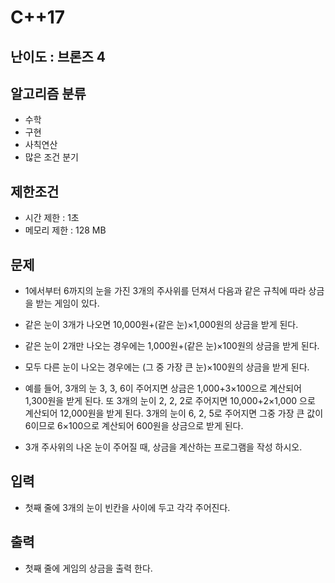 # C++17

## 난이도 : 브론즈 4

## 알고리즘 분류
  - 수학
  - 구현
  - 사칙연산
  - 많은 조건 분기

## 제한조건
  - 시간 제한 : 1초
  - 메모리 제한 : 128 MB

## 문제
  - 1에서부터 6까지의 눈을 가진 3개의 주사위를 던져서 다음과 같은 규칙에 따라 상금을 받는 게임이 있다.

  - 같은 눈이 3개가 나오면 10,000원+(같은 눈)×1,000원의 상금을 받게 된다.

  - 같은 눈이 2개만 나오는 경우에는 1,000원+(같은 눈)×100원의 상금을 받게 된다.

  - 모두 다른 눈이 나오는 경우에는 (그 중 가장 큰 눈)×100원의 상금을 받게 된다.

  - 예를 들어, 3개의 눈 3, 3, 6이 주어지면 상금은 1,000+3×100으로 계산되어 1,300원을 받게 된다. 또 3개의 눈이 2, 2, 2로 주어지면 10,000+2×1,000 으로 계산되어 12,000원을 받게 된다. 3개의 눈이 6, 2, 5로 주어지면 그중 가장 큰 값이 6이므로 6×100으로 계산되어 600원을 상금으로 받게 된다.

  - 3개 주사위의 나온 눈이 주어질 때, 상금을 계산하는 프로그램을 작성 하시오.

## 입력
  - 첫째 줄에 3개의 눈이 빈칸을 사이에 두고 각각 주어진다.

## 출력
  - 첫째 줄에 게임의 상금을 출력 한다.

